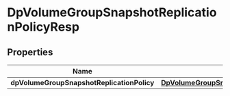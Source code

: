 # DpVolumeGroupSnapshotReplicationPolicyResp

## Properties
Name | Type | Description | Notes
------------ | ------------- | ------------- | -------------
**dpVolumeGroupSnapshotReplicationPolicy** | [**DpVolumeGroupSnapshotReplicationPolicy**](DpVolumeGroupSnapshotReplicationPolicy.md) |  |  [optional]
